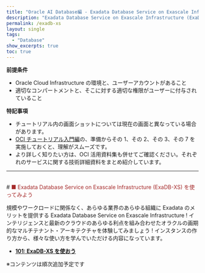 ```yaml
---
title: "Oracle AI Database編 - Exadata Database Service on Exascale Infrastructure (ExaDB-XS) を使ってみよう"
description: "Exadata Database Service on Exascale Infrastructure (ExaDB-XS)を学ぶチュートリアルです。インスタンスの作成から、運用管理までを一通り体験します。"
permalink: /exadb-xs
layout: single
tags:
  - "Database"
show_excerpts: true
toc: true
---
```


**前提条件**

- Oracle Cloud Infrastructure の環境と、ユーザーアカウントがあること
- 適切なコンパートメントと、そこに対する適切な権限がユーザーに付与されていること

**特記事項**

- チュートリアル内の画面ショットについては現在の画面と異なっている場合があります。
- [OCI チュートリアル入門編](../beginners/)の、準備からその 1、その 2、その 3、その 7 を実施しておくと、理解がスムーズです。
- より詳しく知りたい方は、OCI 活用資料集も併せてご確認ください。それぞれのサービスに関する技術詳細資料をまとめ紹介しています。
  <br/>

---

<br/>
# <span style="color: brown; ">■ Exadata Database Service on Exascale Infrastructure (ExaDB-XS) を使ってみよう</span>

規模やワークロードに関係なく、あらゆる業界のあらゆる組織に Exadata のメリットを提供する Exadata Database Service on Exascale Infrastructure !
インテリジェンスと最新のクラウドのあらゆる利点を組み合わせたオラクルの画期的なマルチテナント・アーキテクチャを体験してみましょう !
インスタンスの作り方から、様々な使い方を学んでいただける内容になっています。

- **[101: ExaDB-XS を使おう](./exadb-xs101-create-exadb-xs)**

※コンテンツは順次追加予定です

<br/>
